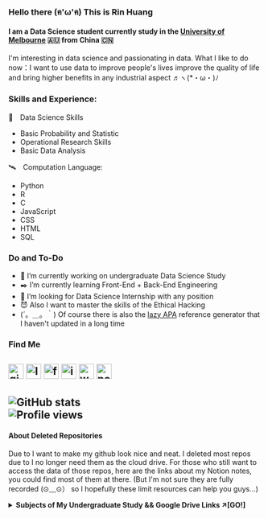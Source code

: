 ### Hello there (ฅ'ω'ฅ) This is Rin Huang
#### I am a Data Science student currently study in the [University of Melbourne](https://www.unimelb.edu.au/) 🇦🇺 from China 🇨🇳
I'm interesting in data science and passionating in data. 
What I like to do now：I want to use data to improve people's lives improve the quality of life 
           and bring higher benefits in any industrial aspect ♬ヽ(*・ω・)ﾉ

### Skills and Experience:
💠　Data Science Skills
  - Basic Probability and Statistic
  - Operational Research Skills
  - Basic Data Analysis
  
🛰️　Computation Language: 
  - Python
  - R 
  - C
  - JavaScript
  - CSS
  - HTML
  - SQL

### Do and To-Do
- 🏫 I’m currently working on undergraduate Data Science Study 
- ✒️ I’m currently learning Front-End + Back-End Engineering 
- 🤔 I’m looking for Data Science Internship with any position 
- 😈 Also I want to master the skills of the Ethical Hacking
- (´。＿。｀) Of course there is also the [lazy APA](https://github.com/chuangyu-hscy/lazy-APA) reference generator that I haven't updated in a long time

### Find Me 
[<img src='https://cdn.jsdelivr.net/npm/simple-icons@3.0.1/icons/github.svg' alt='github' height='30'>](https://github.com/chuangyu_hscy)  [<img src='https://cdn.jsdelivr.net/npm/simple-icons@3.0.1/icons/linkedin.svg' alt='linkedin' height='30'>](https://www.linkedin.com/in/huangsunchuangyu/)  [<img src='https://cdn.jsdelivr.net/npm/simple-icons@3.0.1/icons/facebook.svg' alt='facebook' height='30'>](https://www.facebook.com/sunchuangyu.huang)  [<img src='https://cdn.jsdelivr.net/npm/simple-icons@3.0.1/icons/instagram.svg' alt='instagram' height='30'>](https://www.instagram.com/chuangyu_hscy/)  [<img src='https://cdn.jsdelivr.net/npm/simple-icons@3.0.1/icons/icloud.svg' alt='website' height='30'>](https://chuangyu-hscy.com)  [<img src='https://upload.wikimedia.org/wikipedia/commons/4/45/Notion_app_logo.png' alt='notion' height='30'>](https://www.notion.so/huangsunchuangyu/WorkSpace-Navigation-Panel-b7ca1c2d7e12449fbd05daa19eda66eb)
---
![GitHub stats](https://github-readme-stats.vercel.app/api?username=chuangyu-hscy&show_icons=true&count_private=true)  
![Profile views](https://gpvc.arturio.dev/chuangyu-hscy)   
---
#### About Deleted Repositories
Due to I want to make my github look nice and neat. I deleted most repos due to I no longer need them as the cloud drive.
For those who still want to access the data of those repos, here are the links about my Notion notes, you could find most of them at there.
(But I'm not sure they are fully recorded (⊙﹏⊙） so I hopefully these limit resources can help you guys...)

<details><summary><b>Subjects of My Undergraduate Study && Google Drive Links ↗[GO!]</b></summary>
  <p>
  
  Some notion notes are empty due to I haven't complete the subject yet.
  | Year & Semester  | Subject Code | Course Name     | Notion URL | Completion |
  | :--------------: | :----------: | :----------------------------------- | :--------: | :--------: |
  | 2019 Semester 2  | COMP10001    |Foundation of Computing               | [((*・∀・）ゞ→→](https://www.notion.so/huangsunchuangyu/COMP10001-Foundation-of-Computing-e88799503a28433bb18b5978243e477f)|☑|
  | 2019 Semester 2  | MAST10006    |Calculus 2|[(๑•̀ㅂ•́)و✧](https://www.notion.so/huangsunchuangyu/MAST10006-Calculus-2-81b9414a33824e75af5b2ffebbc0d322)|☑|
  | 2019 Semester 2  | MAST10010    |Data Analysis 1|[ヾ(≧▽≦*)o](https://www.notion.so/huangsunchuangyu/MAST10010-Data-Analysis-1-4a8589bda27241c088fa0088967f2595)|☑|
  | 2020 Summer Term | MAST10007    |Linear Algebra|[o(*≧▽≦)ツ](https://www.notion.so/huangsunchuangyu/MAST10007-Linear-Algebra-11e52878b3294ab7b49823165b26bae1)|☑|
  | 2020 Semester 1  | COMP10002    |Foundation of Algorithm              |[<(￣︶￣)>](https://www.notion.so/huangsunchuangyu/COMP10002-Foundation-of-Algorithm-e24672b2d24f428ab917c54a8717f513)|☑|
  | 2020 Semester 1  | INFO20003    |Database System|[（゜▽＾*）](https://www.notion.so/huangsunchuangyu/INFO20003-Database-System-b4e3e12f19bf419b8bd459b358573ef6)|☑|
  | 2020 Semester 1  | MAST20004    |Probability|[(*^▽^*)](https://www.notion.so/huangsunchuangyu/MAST20004-Probability-33840b821fa544ec992b8d73e3174b89)|☑|
  | 2020 Semester 1  | MKGT10001    |Principal of Marketing|[(｡･∀･)ﾉﾞ](https://www.notion.so/huangsunchuangyu/MKGT10001-Principal-of-Marketing-47224deedf8b44bbb3ee1aa0005352cc)|☑|
  | 2020 Winter Term | MGMT20011    |Business Negotiation|[╰(￣▽￣)╭](https://www.notion.so/huangsunchuangyu/MGMT20011-Business-Negotiation-45aaf7cc902f49868fb87ed74db5946a)|☑|
  | 2020 Semester 2  | COMP20003    |Algorithms and Data Structure|[︿(￣︶￣)︿](https://www.notion.so/huangsunchuangyu/COMP20003-Algorithms-and-Data-Structure-069105d9c1fa4e5aaff31cb0c6612e68)|☑|
  | 2020 Semester 2  | COMP20008    |Element of Data Processing|[φ(゜▽゜*)♪](https://www.notion.so/huangsunchuangyu/COMP20008-Element-of-Data-Processing-6ced9668aa9c4cc5b18f1f75b43079f2)|☑|
  | 2020 Semester 2  | MAST20005    |Statistic|[ヾ(≧∇≦*)ゝ](https://www.notion.so/huangsunchuangyu/MAST20005-Statistic-3b5b2f93da274fdeb2d9dc6038822d61)|☑|
  | 2020 Semester 2  | MAST20018    |Operations Research and Discrete Math|[ヽ(✿ﾟ▽ﾟ)ノ](https://www.notion.so/huangsunchuangyu/MAST20018-Discrete-Maths-and-Operations-Research-57b79741c0454ec4bbd574622f364da1)|☑|
  | 2021 Summer Term | FNCE10002    |Principal of Finance|[o(￣▽￣)ｄ](https://www.notion.so/huangsunchuangyu/FNCE10002-Principal-of-Finance-2a7ef2150512474fa68c8a32fc040b0d)                      |☐|
  | 2021 Febuary Term| MECM20012    |Analysing and Communication           |[(≧∀≦)ゞ](https://www.notion.so/huangsunchuangyu/MECM20012-Analysing-and-Communication-e13fe1c068ca48668429cb8d51a7993b)                      |☐|
  | 2021 Semester 1  | COMP30027    |Machine Learning                      |[φ(≧ω≦*)♪](https://www.notion.so/huangsunchuangyu/COMP30027-Machine-Learning-d5dc48349290477993f0f6cdabab0473)                      |☐|
  | 2021 Semester 1  | INFO30005    |Web Information Technology            |[♪(^∇^*)](https://www.notion.so/huangsunchuangyu/INFO30005-Web-Information-Technologies-34b1443d4e1347c4b20680f75634c5cc)                      |☐|
  | 2021 Semester 1  | MAST30013    |Techniques in Operations Research     |[(　ﾟ∀ﾟ) ﾉ♡](https://www.notion.so/huangsunchuangyu/MAST30013-Techniques-in-Operations-Research-a3985f19435e4a9cb36cccebb7dfdc79)             |☐|
  | 2021 Semester 1  | MAST30025    |Linear Statistical Models             |[(～￣▽￣)～](https://www.notion.so/huangsunchuangyu/MAST30025-Linear-Statistical-Models-6f84e125d94a40489a27f01142395e91)                      |☐|
  | 2021 Winter Term | EDUC30071    |Expertise and Your Professional Career|[ㄟ(≧◇≦)ㄏ](https://www.notion.so/huangsunchuangyu/EDUC30071-Expertise-and-Your-Professional-Career-85bd52b376994ca586ffcf3beeea471a). |☐|
  | 2021 Semester 2  | COMP30022    |IT Project                            |[( *︾▽︾)](https://www.notion.so/huangsunchuangyu/COMP30022-IT-Project-e0687c4d6a7b4ee18d164b25c9bc93d8)                      |☐|
  | 2021 Semester 2  | INFO30006    |Information Security and Privacy      |[(/≧▽≦)/](https://www.notion.so/huangsunchuangyu/INFO30006-Information-Security-and-Privacy-e5831e33876a48b59a226c78d16a1688)              |☐|
  | 2021 Semester 2  | MAST30027    |Modern Applied Statistics             |[ε(*´･∀･｀)зﾞ](https://www.notion.so/huangsunchuangyu/MAST30027-Modern-Applied-Statistics-cd653a43df39432fb788e42b9a878b3b)                      |☐|
  | 2021 Semester 2  | MAST30024    |Applied Data Science                  |[✧(≖ ◡ ≖✿)](https://www.notion.so/huangsunchuangyu/MAST30034-Applied-Data-Science-7564b89fda294af48eb9cbae1d48ea76)                      |☐|

  </p>
</details>
